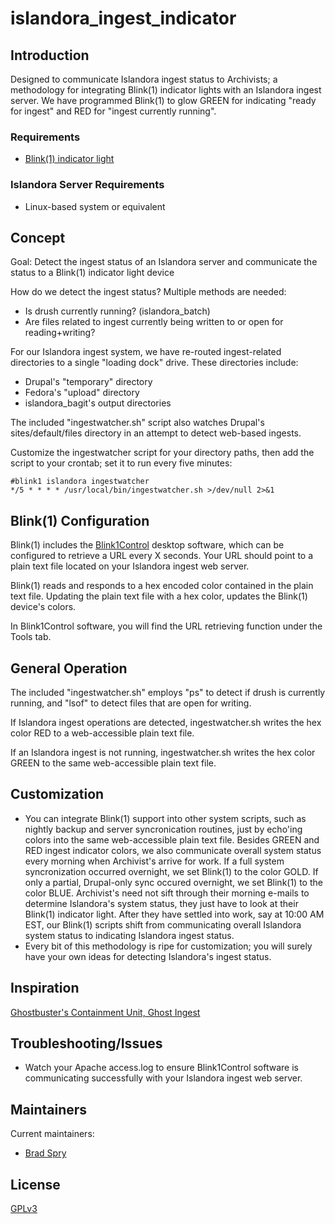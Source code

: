 # islandora_ingest_indicator

## Introduction

Designed to communicate Islandora ingest status to Archivists; a methodology for integrating Blink(1) indicator lights with an Islandora ingest server.   We have programmed Blink(1) to glow GREEN for indicating "ready for ingest" and RED for "ingest currently running".



### Requirements

* [Blink(1) indicator light](https://blink1.thingm.com/)


### Islandora Server Requirements

* Linux-based system or equivalent


## Concept

Goal: Detect the ingest status of an Islandora server and communicate the status to a Blink(1) indicator light device

How do we detect the ingest status?  Multiple methods are needed:

* Is drush currently running? (islandora_batch)
* Are files related to ingest currently being written to or open for reading+writing?

For our Islandora ingest system, we have re-routed ingest-related directories to a single "loading dock" drive.   These directories include:

* Drupal's "temporary" directory
* Fedora's "upload" directory
* islandora_bagit's output directories

The included "ingestwatcher.sh" script also watches Drupal's sites/default/files directory in an attempt to detect web-based ingests.  

Customize the ingestwatcher script for your directory paths, then add the script to your crontab; set it to run every five minutes:
```
#blink1 islandora ingestwatcher
*/5 * * * * /usr/local/bin/ingestwatcher.sh >/dev/null 2>&1
```



## Blink(1) Configuration

Blink(1) includes the [Blink1Control](http://blink1.thingm.com/blink1control/) desktop software, which can be configured to retrieve a URL every X seconds.   Your URL should point to a plain text file located on your Islandora ingest web server.

Blink(1) reads and responds to a hex encoded color contained in the plain text file.   Updating the plain text file with a hex color, updates the Blink(1) device's colors.

In Blink1Control software, you will find the URL retrieving function under the Tools tab.


## General Operation

The included "ingestwatcher.sh" employs "ps" to detect if drush is currently running, and "lsof" to detect files that are open for writing.

If Islandora ingest operations are detected, ingestwatcher.sh writes the hex color RED to a web-accessible plain text file.

If an Islandora ingest is not running, ingestwatcher.sh writes the hex color GREEN to the same web-accessible plain text file.


## Customization

* You can integrate Blink(1) support into other system scripts, such as nightly backup and server syncronication routines, just by echo'ing colors into the same web-accessible plain text file.  Besides GREEN and RED ingest indicator colors, we also communicate overall system status every morning when Archivist's arrive for work.  If a full system syncronization occurred overnight, we set Blink(1) to the color GOLD.  If only a partial, Drupal-only sync occured overnight, we set Blink(1) to the color BLUE.  Archivist's need not sift through their morning e-mails to determine Islandora's system status, they just have to look at their Blink(1) indicator light.   After they have settled into work, say at 10:00 AM EST, our Blink(1) scripts shift from communicating overall Islandora system status to indicating Islandora ingest status.
* Every bit of this methodology is ripe for customization; you will surely have your own ideas for detecting Islandora's ingest status.

## Inspiration

[Ghostbuster's Containment Unit, Ghost Ingest](https://www.youtube.com/watch?v=aLwKMkdVMnQ)


## Troubleshooting/Issues

* Watch your Apache access.log to ensure Blink1Control software is communicating successfully with your Islandora ingest web server.


## Maintainers

Current maintainers:

* [Brad Spry](https://github.com/bradspry)


## License

[GPLv3](http://www.gnu.org/licenses/gpl-3.0.txt)
